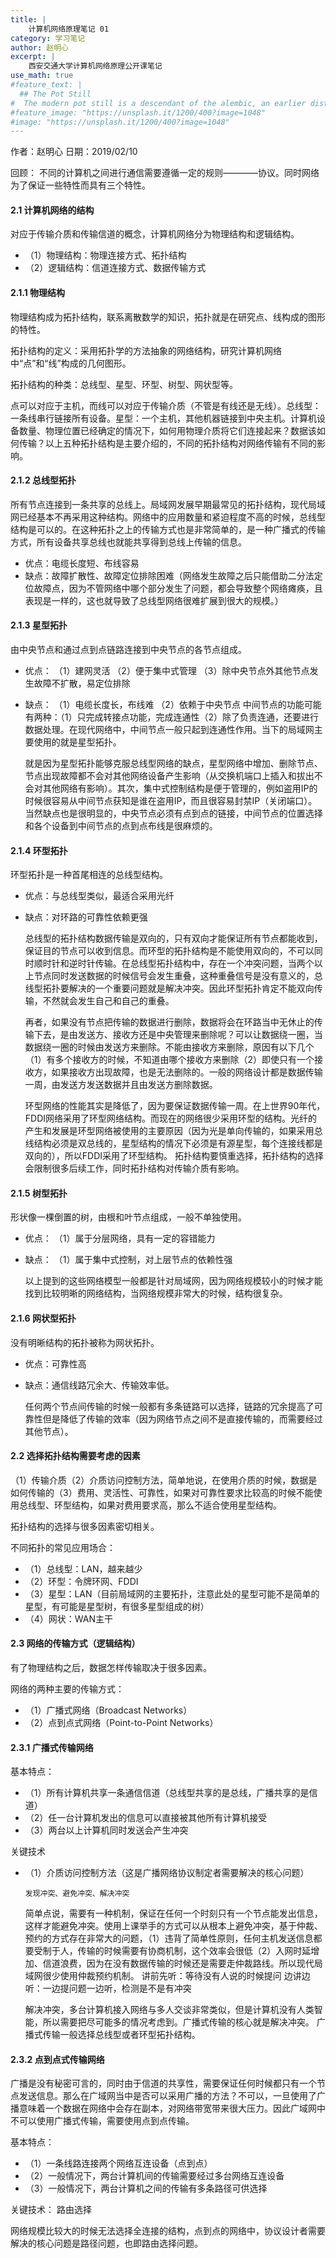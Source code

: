 ```yaml
---
title: |
    计算机网络原理笔记 01
category: 学习笔记
author: 赵明心
excerpt: |
    西安交通大学计算机网络原理公开课笔记
use_math: true
#feature_text: |
  ## The Pot Still
#  The modern pot still is a descendant of the alembic, an earlier distillation device
#feature_image: "https://unsplash.it/1200/400?image=1048"
#image: "https://unsplash.it/1200/400?image=1048"
---
```


作者：赵明心	日期：2019/02/10

回顾：
不同的计算机之间进行通信需要遵循一定的规则————协议。同时网络为了保证一些特性而具有三个特性。

#### 2.1	计算机网络的结构
	
对应于传输介质和传输信道的概念，计算机网络分为物理结构和逻辑结构。
-	（1）物理结构：物理连接方式、拓扑结构
-	（2）逻辑结构：信道连接方式、数据传输方式
	
#### 2.1.1	物理结构

物理结构成为拓扑结构，联系离散数学的知识，拓扑就是在研究点、线构成的图形的特性。

拓扑结构的定义：采用拓扑学的方法抽象的网络结构，研究计算机网络中“点”和“线”构成的几何图形。

拓扑结构的种类：总线型、星型、环型、树型、网状型等。

点可以对应于主机，而线可以对应于传输介质（不管是有线还是无线）。总线型：一条线串行链接所有设备。星型：一个主机，其他机器链接到中央主机。计算机设备数量、物理位置已经确定的情况下，如何用物理介质将它们连接起来？数据该如何传输？以上五种拓扑结构是主要介绍的，不同的拓扑结构对网络传输有不同的影响。
	
#### 2.1.2	总线型拓扑

所有节点连接到一条共享的总线上。局域网发展早期最常见的拓扑结构，现代局域网已经基本不再采用这种结构。网络中的应用数量和紧迫程度不高的时候，总线型结构是可以的。在这种拓扑之上的传输方式也是非常简单的，是一种广播式的传输方式，所有设备共享总线也就能共享得到总线上传输的信息。
-	优点：电缆长度短、布线容易
-	缺点：故障扩散性、故障定位排除困难（网络发生故障之后只能借助二分法定位故障点，因为不管网络中哪个部分发生了问题，都会导致整个网络瘫痪，且表现是一样的，这也就导致了总线型网络很难扩展到很大的规模。）

#### 2.1.3	星型拓扑

由中央节点和通过点到点链路连接到中央节点的各节点组成。
-	优点：
	（1）建网灵活
	（2）便于集中式管理
	（3）除中央节点外其他节点发生故障不扩散，易定位排除
-	缺点：
	（1）电缆长度长，布线难
	（2）依赖于中央节点
	中间节点的功能可能有两种：（1）只完成转接点功能，完成连通性（2）除了负责连通，还要进行数据处理。在现代网络中，中间节点一般只起到连通性作用。当下的局域网主要使用的就是星型拓扑。
	
	就是因为星型拓扑能够克服总线型网络的缺点，星型网络中增加、删除节点、节点出现故障都不会对其他网络设备产生影响（从交换机端口上插入和拔出不会对其他网络有影响）。其次，集中式控制结构是便于管理的，例如盗用IP的时候很容易从中间节点获知是谁在盗用IP，而且很容易封禁IP（关闭端口）。
	当然缺点也是很明显的，中央节点必须有点到点的链接，中间节点的位置选择和各个设备到中间节点的点到点布线是很麻烦的。

#### 2.1.4	环型拓扑
环型拓扑是一种首尾相连的总线型结构。
-	优点：与总线型类似，最适合采用光纤
-	缺点：对环路的可靠性依赖更强

	总线型的拓扑结构数据传输是双向的，只有双向才能保证所有节点都能收到，保证目的节点可以收到信息。而环型的拓扑结构是不能使用双向的，不可以同时顺时针和逆时针传输。在总线型拓扑结构中，存在一个冲突问题，当两个以上节点同时发送数据的时候信号会发生重叠，这种重叠信号是没有意义的，总线型拓扑要解决的一个重要问题就是解决冲突。因此环型拓扑肯定不能双向传输，不然就会发生自己和自己的重叠。

	再者，如果没有节点把传输的数据进行删除，数据将会在环路当中无休止的传输下去，是由发送方、接收方还是中央管理来删除呢？可以让数据绕一圈，当数据绕一圈的时候由发送方来删除。不能由接收方来删除，原因有以下几个（1）有多个接收方的时候，不知道由哪个接收方来删除（2）即使只有一个接收方，如果接收方出现故障，也是无法删除的。一般的网络设计都是数据传输一周，由发送方发送数据并且由发送方删除数据。

	环型网络的性能其实是降低了，因为要保证数据传输一周。在上世界90年代，FDDI网络采用了环型网络结构。而现在的网络很少采用环型的结构。光纤的产生和发展是环型网络被使用的主要原因（因为光是单向传输的，如果采用总线结构必须是双总线的，星型结构的情况下必须是有源星型，每个连接线都是双向的），所以FDDI采用了环型结构。
	拓扑结构要慎重选择，拓扑结构的选择会限制很多后续工作，同时拓扑结构对传输介质有影响。

#### 2.1.5	树型拓扑
形状像一棵倒置的树，由根和叶节点组成，一般不单独使用。
-	优点：
	（1）属于分层网络，具有一定的容错能力
-	缺点：
	（1）属于集中式控制，对上层节点的依赖性强

	以上提到的这些网络模型一般都是针对局域网，因为网络规模较小的时候才能找到比较明晰的网络结构，当网络规模非常大的时候，结构很复杂。
	
#### 2.1.6	网状型拓扑

没有明晰结构的拓扑被称为网状拓扑。
-	优点：可靠性高
-	缺点：通信线路冗余大、传输效率低。

	任何两个节点间传输的时候一般都有多条链路可以选择，链路的冗余提高了可靠性但是降低了传输的效率（因为网络节点之间不是直接传输的，而需要经过其他节点）。

#### 2.2	选择拓扑结构需要考虑的因素

（1）传输介质（2）介质访问控制方法，简单地说，在使用介质的时候，数据是如何传输的（3）费用、灵活性、可靠性，如果对可靠性要求比较高的时候不能使用总线型、环型结构，如果对费用要求高，那么不适合使用星型结构。

拓扑结构的选择与很多因素密切相关。

不同拓扑的常见应用场合：
-	（1）总线型：LAN，越来越少
-	（2）环型：令牌环网、FDDI
-	（3）星型：LAN（目前局域网的主要拓扑，注意此处的星型可能不是简单的星型，有可能是星型树，有很多星型组成的树）
-	（4）网状：WAN主干

#### 2.3	网络的传输方式（逻辑结构）

有了物理结构之后，数据怎样传输取决于很多因素。

网络的两种主要的传输方式：
-	（1）广播式网络（Broadcast Networks）
-	（2）点到点式网络（Point-to-Point Networks）

#### 2.3.1	广播式传输网络

基本特点：
-	（1）所有计算机共享一条通信信道（总线型共享的是总线，广播共享的是信道）
-	（2）任一台计算机发出的信息可以直接被其他所有计算机接受
-	（3）两台以上计算机同时发送会产生冲突

关键技术
-	（1）介质访问控制方法（这是广播网络协议制定者需要解决的核心问题）

		发现冲突、避免冲突、解决冲突

	简单点说，需要有一种机制，保证在任何一个时刻只有一个节点能发出信息，这样才能避免冲突。使用上课举手的方式可以从根本上避免冲突，基于仲裁、预约的方式存在非常大的问题，（1）违背了简单性原则，任何主机发送信息都要受制于人，传输的时候需要有协商机制，这个效率会很低（2）入网时延增加、信道浪费，因为在没有数据传输的时候还是需要走仲裁路线。所以现代局域网很少使用仲裁预约机制。
	讲前先听：等待没有人说的时候提问
	边讲边听：一边提问题一边听，检测是不是有冲突
	
	解决冲突，多台计算机接入网络与多人交谈非常类似，但是计算机没有人类智能，所以需要把尽可能多的情况考虑到。广播式传输的核心就是解决冲突。
	广播式传输一般选择总线型或者环型拓扑结构。

#### 2.3.2	点到点式传输网络
	
广播是没有秘密可言的，同时由于信道的共享性，需要保证任何时候都只有一个节点发送信息。那么在广域网当中是否可以采用广播的方法？不可以，一旦使用了广播意味着一个数据在网络中会存在副本，对网络带宽带来很大压力。因此广域网中不可以使用广播式传输，需要使用点到点传输。
	
基本特点：
- （1）一条线路连接两个网络互连设备（点到点）
-	（2）一般情况下，两台计算机间的传输需要经过多台网络互连设备
-	（3）一般情况下，两台计算机之间的传输有多条路径可供选择

关键技术：
	路由选择

网络规模比较大的时候无法选择全连接的结构，点到点的网络中，协议设计者需要解决的核心问题是路径问题，也即路由选择问题。